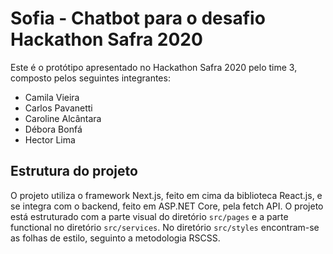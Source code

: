 # Sofia - Chatbot para o desafio Hackathon Safra 2020

Este é o protótipo apresentado no Hackathon Safra 2020 pelo time 3, composto pelos seguintes integrantes:

- Camila Vieira
- Carlos Pavanetti
- Caroline Alcântara
- Débora Bonfá
- Hector Lima

## Estrutura do projeto

O projeto utiliza o framework Next.js, feito em cima da biblioteca React.js,
e se integra com o backend, feito em ASP.NET Core, pela fetch API. O projeto
está estruturado com a parte visual do diretório `src/pages` e a parte functional
no diretório `src/services`. No diretório `src/styles` encontram-se as folhas de
estilo, seguinto a metodologia RSCSS.
